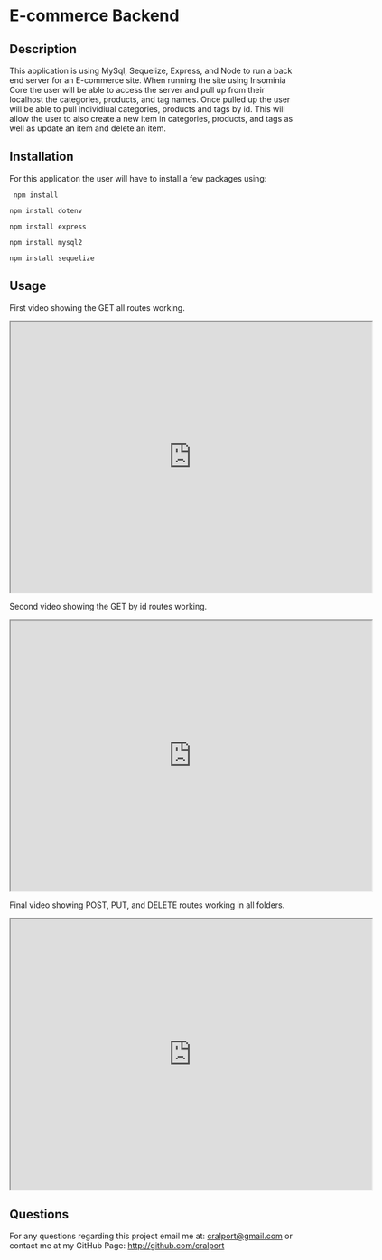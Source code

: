 # E-commerce Backend

## Description

This application is using MySql, Sequelize, Express, and Node to run a back end server for an E-commerce site.  When running the site using Insominia Core the user will be able to access the server and pull up from their localhost the categories, products, and tag names.  Once pulled up the user will be able to pull individiual categories, products and tags by id.  This will allow the user to also create a new item in categories, products, and tags as well as update an item and delete an item.  

## Installation

For this application the user will have to install a few packages using: 

``` npm install```

```npm install dotenv```

```npm install express```

```npm install mysql2```

```npm install sequelize```

## Usage 

First video showing the GET all routes working.

<iframe src="https://drive.google.com/file/d/1iqBnru1OO94TVcRTdz2qwyEH6TRixQRD/preview" width="640" height="480"></iframe>


Second video showing the GET by id routes working.


<iframe src="https://drive.google.com/file/d/1DuK2ocYL-cJth1ON7DIit6O9gq4GZtBE/preview" width="640" height="480"></iframe>


Final video showing POST, PUT, and DELETE routes working in all folders.


<iframe src="https://drive.google.com/file/d/1fsjoXmTqWNxrAxwbNvc0HGCuqfkIzxIK/preview" width="640" height="480"></iframe>

## Questions

For any questions regarding this project email me at: cralport@gmail.com or contact me at my GitHub Page: http://github.com/cralport